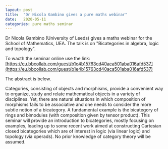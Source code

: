 ```yaml
---
layout: post
title:  "Dr Nicola Gambino gives a pure maths webinar"
date:   2020-05-11
categories: pure maths seminar
---
```


Dr Nicola Gambino (University of Leeds) gives a maths webinar for the School of Mathematics, UEA. The talk is on "Bicategories in algebra, logic and topology".

To wacth the seminar online use the link:
[https://eu.bbcollab.com/guest/b1e4b15763cd40aca501aba016afd537](https://eu.bbcollab.com/guest/b1e4b15763cd40aca501aba016afd537)

The abstract is below.

Categories, consisting of objects and morphisms, provide a convenient way to organize, study and relate mathematical objects in a variety of disciplines. Yet, there are natural situations in which composition of morphisms fails to be associative and one needs to consider the more subtle notion of a bicategory. A fundamental example is the bicategory of rings and bimodules (with composition given by tensor product). This seminar will provide an introduction to bicategories, mostly focusing on examples, leading up to some recent work aimed at constructing Cartesian closed bicategories which are of interest in logic (via linear logic) and topology (via operads). No prior knowledge of category theory will be assumed. 
